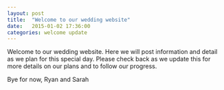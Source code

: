 ```yaml
---
layout: post
title:  "Welcome to our wedding website"
date:   2015-01-02 17:36:00
categories: welcome update
---
```


Welcome to our wedding website. Here we will post information and detail as we plan for this special day. Please check back as we update this for more details on our plans and to follow our progress.

Bye for now,
Ryan and Sarah
